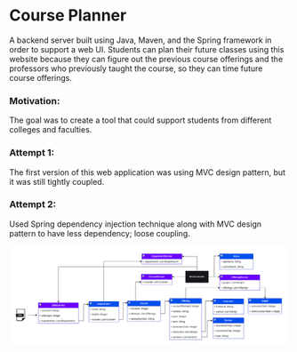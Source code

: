# Course Planner
A backend server built using Java, Maven, and the Spring framework in order to support a web UI. Students can plan their future classes using this website because they can figure out the previous course offerings and the professors who previously taught the course, so they can time future course offerings. 

### Motivation:
The goal was to create a tool that could support students from different colleges and faculties.


### Attempt 1:
The first version of this web application was using MVC design pattern, but it was still tightly coupled.

### Attempt 2:
Used Spring dependency injection technique along with MVC design pattern to have less dependency; loose coupling.

![Alt text](images/design.png?raw=true "Title")

